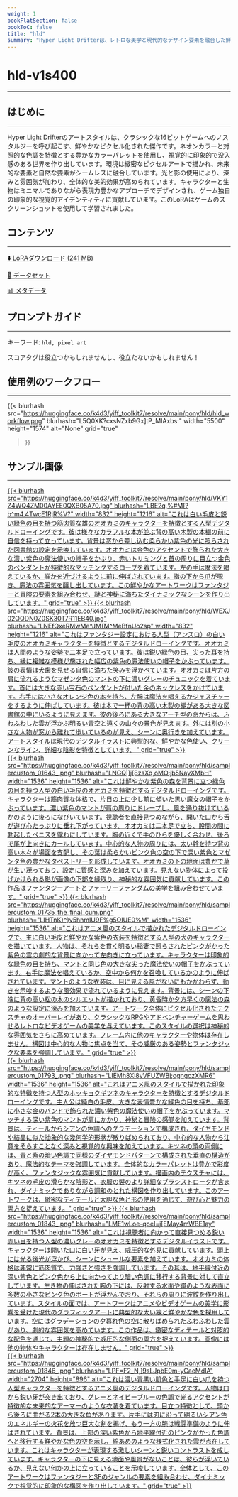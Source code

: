 ```yaml
---
weight: 1
bookFlatSection: false
bookToC: false
title: "hld"
summary: "Hyper Light Drifterは、レトロな美学と現代的なデザイン要素を融合した鮮やかなピクセルアートスタイルが特徴的な魅力的なビデオゲームです。このLoRAはゲームのスクリーンショットを使用して学習されました。"
---
```


<!--markdownlint-disable MD025 MD033 MD034 -->

# hld-v1s400

---

## はじめに

---

Hyper Light Drifterのアートスタイルは、クラシックな16ビットゲームへのノスタルジーを呼び起こす、鮮やかなピクセル化された傑作です。ネオンカラーと対照的な色調を特徴とする豊かなカラーパレットを使用し、視覚的に印象的で没入感のある世界を作り出しています。環境は緻密なピクセルアートで描かれ、未来的な要素と自然な要素がシームレスに融合しています。光と影の使用により、深みと雰囲気が加わり、全体的な美的効果が高められています。キャラクターと生物はミニマルでありながら表現力豊かなアプローチでデザインされ、ゲーム独自の印象的な視覚的アイデンティティに貢献しています。このLoRAはゲームのスクリーンショットを使用して学習されました。

## コンテンツ

---

[⬇️ LoRAダウンロード (241 MB)](https://huggingface.co/k4d3/yiff_toolkit7/resolve/main/pony/hld/hld-v1e400.safetensors)

[📐 データセット](https://huggingface.co/datasets/k4d3/hld)

[📊 メタデータ](https://huggingface.co/k4d3/yiff_toolkit7/resolve/main/pony/hld/hld-v1e400.json)

## プロンプトガイド

---

キーワード: `hld, pixel art`

スコアタグは役立つかもしれませんし、役立たないかもしれません！

## 使用例のワークフロー

---

{{< blurhash
  src="https://huggingface.co/k4d3/yiff_toolkit7/resolve/main/pony/hld/hld_workflow.png"
  blurhash="L5Q0XK?cxsNZxb9Gx]tP_MIAxbs:"
  width="5500"
  height="1574"
  alt="None"
  grid="true"
>}}

## サンプル画像

---

<div class="image-grid">
  <div class="image-grid-container">
    <a href="https://huggingface.co/k4d3/yiff_toolkit7/resolve/main/pony/hld/VKY1Z4WQ4ZM00AYEE0QXB05A70.jpg">
    {{< blurhash
      src="https://huggingface.co/k4d3/yiff_toolkit7/resolve/main/pony/hld/VKY1Z4WQ4ZM00AYEE0QXB05A70.jpg"
      blurhash="LBE2q,%#M[?b^m4.4TwcE1RjR%V?"
      width="832"
      height="1216"
      alt="これは白い毛皮と鋭い緑色の目を持つ筋肉質な雄のオオカミのキャラクターを特徴とする人型デジタルドローイングです。彼は様々なカラフルな本が並ぶ背の高い木製の本棚の前に自信を持って立っています。背景は窓から差し込む柔らかい紫色の光に照らされた図書館の設定を示唆しています。オオカミは金色のアクセントで飾られた大きな濃い紫色の魔法使いの帽子をかぶり、赤いトリミングと首の周りに目立つ金色のペンダントが特徴的なマッチングするローブを着ています。左の手は魔法を唱えているか、誰かを近づけるように前に伸ばされています。指の下から爪が覗き、魔法の雰囲気を醸し出しています。この鮮やかなアートワークはファンタジーと冒険の要素を組み合わせ、謎と神秘に満ちたダイナミックなシーンを作り出しています。"
      grid="true"
    >}}
    </a>
    <a href="https://huggingface.co/k4d3/yiff_toolkit7/resolve/main/pony/hld/WEXJ02QQDN0Z0SK30T7R11EB40.jpg">
    {{< blurhash
      src="https://huggingface.co/k4d3/yiff_toolkit7/resolve/main/pony/hld/WEXJ02QQDN0Z0SK30T7R11EB40.jpg"
      blurhash="LNEfQxeRMwMe*JM{M^MeBfnUo2sp"
      width="832"
      height="1216"
      alt="これはファンタジー設定における人型（アンスロ）の白い毛皮のオオカミキャラクターを特徴とするデジタルドローイングです。オオカミは人間のような姿勢で二本足で立っています。彼は鋭い緑色の目、尖った耳を持ち、縁に複雑な模様が施された幅広の紫色の魔法使いの帽子をかぶっています。彼の表情は犬歯を見せる自信に満ちた笑みを浮かべています。オオカミは片方の肩に流れるようなマゼンタ色のマントの下に濃いグレーのチュニックを着ています。首には大きな赤い宝石のペンダントが付いた金のネックレスをかけています。右手には小さなオレンジ色の本を持ち、左腕は魔法を唱えるかジェスチャーをするように伸ばしています。彼は本で一杯の背の高い木製の棚がある大きな図書館の中にいるように見えます。彼の後ろにある大きなアーチ型の窓からは、ふわふわした雲が浮かぶ明るい青空と遠くの山々の景色が見えます。外には別の小さな人物が窓から離れて歩いているのが見え、シーンに奥行きを加えています。アートスタイルは現代のデジタルイラストに典型的な、鮮やかな色使い、クリーンなライン、詳細な陰影を特徴としています。"
      grid="true"
    >}}
    </a>
  </div>
</div>

<div class="image-grid">
  <div class="image-grid-container">
    <a href="https://huggingface.co/k4d3/yiff_toolkit7/resolve/main/pony/hld/samplercustom_01643_.png">
    {{< blurhash
      src="https://huggingface.co/k4d3/yiff_toolkit7/resolve/main/pony/hld/samplercustom_01643_.png"
      blurhash="LNGQ|]j[8zsXq,oMO:jb5NayXMbH"
      width="1536"
      height="1536"
      alt="これは鮮やかな紫色の森を背景に立つ緑色の目を持つ人型の白い毛皮のオオカミを特徴とするデジタルドローイングです。キャラクターは筋肉質な体格で、片目の上に少し前に傾いた黒い魔女の帽子をかぶっています。濃い紫色のマントが肩の周りにドレープし、風を通り抜けているかのように後ろになびいています。視聴者を直接見つめながら、開いた口から舌が遊び心たっぷりに垂れ下がっています。オオカミは二本足で立ち、股間の間に勃起したペニスを露わにしています。胸の近くで手のひらを優しく合わせ、後ろで尾が上向きにカールしています。中心的な人物の周りには、太い幹を持つ背の高い木々が場面を支配し、その葉は柔らかいピンク色の空の下で深い紫色とマゼンタ色の豊かなタペストリーを形成しています。オオカミの下の地面は豊かで草が生い茂っており、設定に質感と深みを加えています。見えない物体によって投げかけられる影が画像の下部を縁取り、神秘的な雰囲気に貢献しています。この作品はファンタジーアートとファーリーファンダムの美学を組み合わせています。"
      grid="true"
    >}}
    </a>
    <a href="https://huggingface.co/k4d3/yiff_toolkit7/resolve/main/pony/hld/samplercustom_01735_the_final_cum.png">
    {{< blurhash
      src="https://huggingface.co/k4d3/yiff_toolkit7/resolve/main/pony/hld/samplercustom_01735_the_final_cum.png"
      blurhash="LIHTnK}^}v5hnmIU9F%g5OIUE0%M"
      width="1536"
      height="1536"
      alt="これはアニメ風のスタイルで描かれたデジタルドローイングで、主に白い毛皮と鮮やかな紫色の衣装を特徴とする人型の犬のキャラクターを描いています。人物は、それらを貫く明るい稲妻で照らされたピンクがかった紫色の雲の劇的な背景に向かって左向きに立っています。キャラクターは印象的な緑色の目を持ち、マントと同じ色の大きな尖った魔法使いの帽子をかぶっています。右手は魔法を唱えているか、空中から何かを召喚しているかのように伸ばされています。マントのような衣装は、目に見える風がないにもかかわらず、動きを示唆するような風効果で流れているように見えます。背景には、シーンの下端に背の高い松の木のシルエットが描かれており、黄昏時か夕方早くの魔法の森のような設定に深みを加えています。アートワーク全体にピクセル化されたテクスチャのオーバーレイがあり、クラシックなRPGやアドベンチャーゲームを思わせるレトロなビデオゲームの美学を与えています。このスタイルの選択は神秘的な雰囲気をさらに高めています。フレーム内に他のキャラクターや物体は存在しません。構図は中心的な人物に焦点を当て、その威厳のある姿勢とファンタジックな要素を強調しています。"
      grid="true"
    >}}
    </a>
  </div>
</div>

<div class="image-grid">
  <div class="image-grid-container">
    <a href="https://huggingface.co/k4d3/yiff_toolkit7/resolve/main/pony/hld/samplercustom_01793_.png">
    {{< blurhash
      src="https://huggingface.co/k4d3/yiff_toolkit7/resolve/main/pony/hld/samplercustom_01793_.png"
      blurhash="LIEMh8Xl8yVFUZWBj;ogngozXMR6"
      width="1536"
      height="1536"
      alt="これはアニメ風のスタイルで描かれた印象的な特徴を持つ人型のホッキョクギツネのキャラクターを特徴とするデジタルドローイングです。主人公は純白の毛皮、大きな表情豊かな緑色の目を持ち、基部に小さな金のバンドで飾られた濃い紫色の魔法使いの帽子をかぶっています。マッチする深い紫色のマントが肩にかかり、神秘と冒険の感覚を加えています。背景は、ティールからシアンの色調へのグラデーションで構成され、ダイヤモンドや結晶に似た抽象的な幾何学的形状が散りばめられており、中心的な人物から注意をそらすことなく深みと視覚的な興味を加えています。キツネの頭の両側には、青と紫の暗い色調で同様のダイヤモンドパターンで構成された垂直の構造があり、魔法的なテーマを強調しています。全体的なカラーパレットは豊かで彩度が高く、ファンタジックな雰囲気に貢献しています。描画内のテクスチャには、キツネの毛皮の滑らかな陰影と、衣服の襞のより詳細なブラシストロークが含まれ、ダイナミックでありながら調和のとれた構図を作り出しています。このアートワークは、緻密なディテールと大胆な色と形の使用を通じて、遊び心と魅力の両方を捉えています。"
      grid="true"
    >}}
    </a>
    <a href="https://huggingface.co/k4d3/yiff_toolkit7/resolve/main/pony/hld/samplercustom_01843_.png">
    {{< blurhash
      src="https://huggingface.co/k4d3/yiff_toolkit7/resolve/main/pony/hld/samplercustom_01843_.png"
      blurhash="LME1wLoe-qoeI=j[EMay4mWBE1ay"
      width="1536"
      height="1536"
      alt="これは視聴者に向かって直接見つめる鋭い赤い目を持つ人型の濃いグレーのオオカミを特徴とするデジタルイラストです。キャラクターは開いた口に白い牙が見え、威圧的な外見に貢献しています。頭上には光る後光が浮かび、シーンにシュールな要素を加えています。オオカミの体格は非常に筋肉質で、力強さと強さを強調しています。その耳は、地平線付近の深い紫色とピンク色から上に向かってより暗い色調に移行する背景に対して直立しています。生き物の伸ばされた腕の下には、反射する水面や鏡のような表面に多数の小さなピンク色のボートが浮かんでおり、それらの周りに波紋を作り出しています。スタイルの面では、アートワークはアニメやビデオゲームの美学に影響を受けた現代のグラフィックアートに典型的な太い線と鮮やかな色を採用しています。空にはグラデーションの夕暮れ色の空に散りばめられたふわふわした雲があり、劇的な雰囲気を高めています。この作品は、緻密なディテールと対照的な配色を通じて、主題の神秘的で威圧的な側面の両方を捉えています。画像には他の物体やキャラクターは存在しません。"
      grid="true"
    >}}
    </a>
  </div>
</div>

<div class="image-grid">
  <div class="image-grid-container">
    <a href="https://huggingface.co/k4d3/yiff_toolkit7/resolve/main/pony/hld/samplercustom_01846_.png">
    {{< blurhash
      src="https://huggingface.co/k4d3/yiff_toolkit7/resolve/main/pony/hld/samplercustom_01846_.png"
      blurhash="LPF=F2_N,]9sLJpbE0m-yCaeMdIA"
      width="2704"
      height="896"
      alt="これは濃い青黒い肌色と手足に白い爪を持つ人型キャラクターを特徴とするアニメ風のデジタルドローイングです。人物は口から鋭い牙が突き出ており、グレーとネイビーブルーの色調で光るアクセントが特徴的な未来的なアーマーのような衣装を着ています。目立つ特徴として、頭から後ろに曲がる2本の大きな角があります。片手には刃に沿って明るいシアン色のエネルギーの火花を放つ巨大な剣を掲げ、もう一方の腕は戦闘準備のように伸ばされています。背景は、上部の深い紫色から地平線付近のピンクがかった色調へと移行する鮮やかな色の空を示し、綿あめのような様式化された雲が点在しています。これはキャラクターが表現する激しいシーンと鋭いコントラストを成しています。キャラクターの下に見える地面や風景がないことは、彼らが浮いているか、見えない何かの上に立っていることを示唆しています。全体として、このアートワークはファンタジーとSFのジャンルの要素を組み合わせ、ダイナミックで視覚的に印象的な構図を作り出しています。"
      grid="true"
    >}}
    </a>
  </div>
</div>
